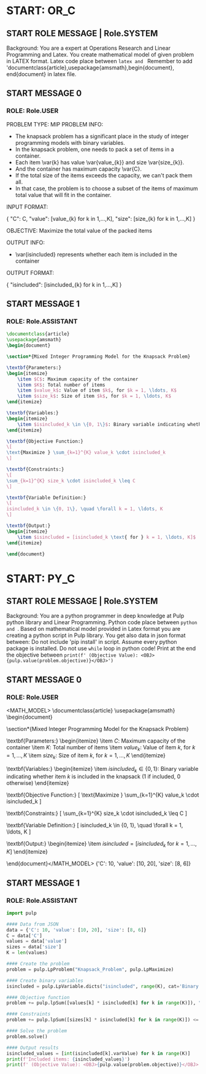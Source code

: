 # START: OR_C 
## START ROLE MESSAGE | Role.SYSTEM 
Background: You are a expert at Operations Research and Linear Programming and Latex. You create mathematical model of given problem in LATEX format. Latex code place between ```latex and ``` Remember to add 'documentclass{article},usepackage{amsmath},begin{document}, end{document} in latex file. 
## START MESSAGE 0 
### ROLE: Role.USER
<DESCRIPTION>
PROBLEM TYPE: MIP
PROBLEM INFO:

- The knapsack problem has a significant place in the study of integer programming models with binary variables. 
- In the knapsack problem, one needs to pack a set of items in a container.
- Each item \var{k} has value \var{value_{k}} and size \var{size_{k}}.
- And the container has maximum capacity \var{C}. 
- If the total size of the items exceeds the capacity, we can't pack them all. 
- In that case, the problem is to choose a subset of the items of maximum total value that will fit in the container. 

INPUT FORMAT:

{
	"C": C,
	"value": [value_{k} for k in 1,...,K],
	"size": [size_{k} for k in 1,...,K]
}


OBJECTIVE: Maximize the total value of the packed items

OUTPUT INFO:

- \var{isincluded} represents whether each item is included in the container

OUTPUT FORMAT:

{
	"isincluded": [isincluded_{k} for k in 1,...,K]
}
</DESCRIPTION>


## START MESSAGE 1 
### ROLE: Role.ASSISTANT
```latex
\documentclass{article}
\usepackage{amsmath}
\begin{document}

\section*{Mixed Integer Programming Model for the Knapsack Problem}

\textbf{Parameters:}
\begin{itemize}
    \item $C$: Maximum capacity of the container
    \item $K$: Total number of items
    \item $value_k$: Value of item $k$, for $k = 1, \ldots, K$
    \item $size_k$: Size of item $k$, for $k = 1, \ldots, K$
\end{itemize}

\textbf{Variables:}
\begin{itemize}
    \item $isincluded_k \in \{0, 1\}$: Binary variable indicating whether item $k$ is included in the knapsack (1 if included, 0 otherwise)
\end{itemize}

\textbf{Objective Function:}
\[
\text{Maximize } \sum_{k=1}^{K} value_k \cdot isincluded_k
\]

\textbf{Constraints:}
\[
\sum_{k=1}^{K} size_k \cdot isincluded_k \leq C
\]

\textbf{Variable Definition:}
\[
isincluded_k \in \{0, 1\}, \quad \forall k = 1, \ldots, K
\]

\textbf{Output:}
\begin{itemize}
    \item $isincluded = [isincluded_k \text{ for } k = 1, \ldots, K]$
\end{itemize}

\end{document}
```

# START: PY_C 
## START ROLE MESSAGE | Role.SYSTEM 
Background: You are a python programmer in deep knowledge at Pulp python library and Linear Programming. Python code place between ```python and ```. Based on mathematical model provided in Latex format you are creating a python script in Pulp library. You get also data in json format between: <DATA></DATA> Do not include 'pip install' in script. Assume every python package is installed. Do not use `while` loop in python code! Print at the end the objective between <OBJ></OBJ> `print(f' (Objective Value): <OBJ>{pulp.value(problem.objective)}</OBJ>')` 
## START MESSAGE 0 
### ROLE: Role.USER
<MATH_MODEL>
\documentclass{article}
\usepackage{amsmath}
\begin{document}

\section*{Mixed Integer Programming Model for the Knapsack Problem}

\textbf{Parameters:}
\begin{itemize}
    \item $C$: Maximum capacity of the container
    \item $K$: Total number of items
    \item $value_k$: Value of item $k$, for $k = 1, \ldots, K$
    \item $size_k$: Size of item $k$, for $k = 1, \ldots, K$
\end{itemize}

\textbf{Variables:}
\begin{itemize}
    \item $isincluded_k \in \{0, 1\}$: Binary variable indicating whether item $k$ is included in the knapsack (1 if included, 0 otherwise)
\end{itemize}

\textbf{Objective Function:}
\[
\text{Maximize } \sum_{k=1}^{K} value_k \cdot isincluded_k
\]

\textbf{Constraints:}
\[
\sum_{k=1}^{K} size_k \cdot isincluded_k \leq C
\]

\textbf{Variable Definition:}
\[
isincluded_k \in \{0, 1\}, \quad \forall k = 1, \ldots, K
\]

\textbf{Output:}
\begin{itemize}
    \item $isincluded = [isincluded_k \text{ for } k = 1, \ldots, K]$
\end{itemize}

\end{document}</MATH_MODEL>
<DATA>
{'C': 10, 'value': [10, 20], 'size': [8, 6]}</DATA>


## START MESSAGE 1 
### ROLE: Role.ASSISTANT
```python
import pulp

#### Data from JSON
data = {'C': 10, 'value': [10, 20], 'size': [8, 6]}
C = data['C']
values = data['value']
sizes = data['size']
K = len(values)

#### Create the problem
problem = pulp.LpProblem("Knapsack_Problem", pulp.LpMaximize)

#### Create binary variables
isincluded = pulp.LpVariable.dicts("isincluded", range(K), cat='Binary')

#### Objective function
problem += pulp.lpSum([values[k] * isincluded[k] for k in range(K)]), "Total_Value"

#### Constraints
problem += pulp.lpSum([sizes[k] * isincluded[k] for k in range(K)]) <= C, "Capacity_Constraint"

#### Solve the problem
problem.solve()

#### Output results
isincluded_values = [int(isincluded[k].varValue) for k in range(K)]
print(f'Included items: {isincluded_values}')
print(f' (Objective Value): <OBJ>{pulp.value(problem.objective)}</OBJ>')
```

